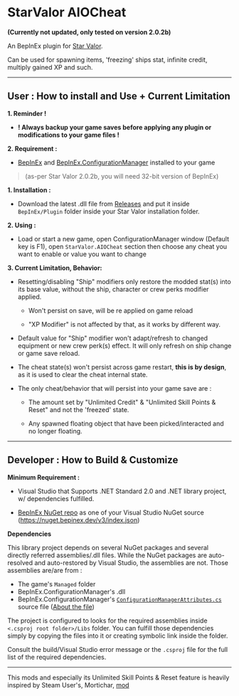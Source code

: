 # StarValor AIOCheat

**(Currently not updated, only tested on version 2.0.2b)**

An BepInEx plugin for [Star Valor](https://store.steampowered.com/app/833360/Star_Valor/).

Can be used for spawning items, 'freezing' ships stat, infinite credit, multiply gained XP and such.

------------------------------

## User : How to install and Use + Current Limitation

**1. Reminder !**

- **! Always backup your game saves before applying any plugin or modifications to your game files !**

**2. Requirement :**

- [BepInEx](https://docs.bepinex.dev/articles/user_guide/installation/index.html) and [BepInEx.ConfigurationManager](https://github.com/BepInEx/BepInEx.ConfigurationManager) installed to your game

> (as-per Star Valor 2.0.2b, you will need 32-bit version of BepInEx)

**1. Installation :**

- Download the latest .dll file from [Releases](https://github.com/ElementalCyclone/StarValor.AIOCheat/releases) and put it inside `BepInEx/Plugin` folder inside your Star Valor installation folder.

**2. Using :**

- Load or start a new game, open ConfigurationManager window (Default key is F1), open `StarValor.AIOCheat` section then choose any cheat you want to enable or value you want to change

**3. Current Limitation, Behavior:**

- Resetting/disabling "Ship" modifiers only restore the modded stat(s) into its base value, without the ship, character or crew perks modifier applied.

  - Won't persist on save, will be re applied on game reload

  - "XP Modifier" is not affected by that, as it works by different way.

- Default value for "Ship" modifier won't adapt/refresh to changed equipment or new crew perk(s) effect. It will only refresh on ship change or game save reload.

- The cheat state(s) won't persist across game restart, **this is by design**, as it is used to clear the cheat internal state.

- The only cheat/behavior that will persist into your game save are :

  - The amount set by "Unlimited Credit" & "Unlimited Skill Points & Reset" and not the 'freezed' state.

  - Any spawned floating object that have been picked/interacted and no longer floating.

------------------------------

## Developer : How to Build & Customize

**Minimum Requirement :**

- Visual Studio that Supports .NET Standard 2.0 and .NET library project, w/ dependencies fulfilled.

- [BepInEx NuGet repo](https://nuget.bepinex.dev/) as one of your Visual Studio NuGet source (https://nuget.bepinex.dev/v3/index.json)

**Dependencies**

This library project depends on several NuGet packages and several directly referred assemblies/.dll files. While the NuGet packages are auto-resolved and auto-restored by Visual Studio, the assemblies are not. Those assemblies are/are from :

- The game's `Managed` folder
- BepInEx.ConfigurationManager's .dll
- BepInEx.ConfigurationManager's [`ConfigurationManagerAttributes.cs`](https://github.com/BepInEx/BepInEx.ConfigurationManager/blob/master/ConfigurationManagerAttributes.cs) source file ([About the file](https://github.com/BepInEx/BepInEx.ConfigurationManager#overriding-default-configuration-manager-behavior))

The project is configured to looks for the required assemblies inside `<.csproj root folder>/Libs` folder. You can fulfill those dependencies simply by copying the files into it or creating symbolic link inside the folder.

Consult the build/Visual Studio error message or the `.csproj` file for the full list of the required dependencies.

------------------------------

This mods and especially its Unlimited Skill Points & Reset feature is heavily inspired by Steam User's, Mortichar, [mod](https://steamcommunity.com/app/833360/discussions/4/3177855357754392918/)
